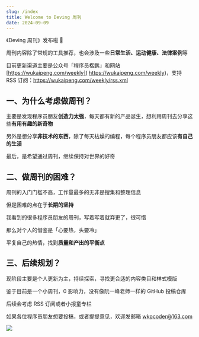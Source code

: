 ```yaml
---
slug: /index
title: Welcome to Deving 周刊
date: 2024-09-09
---
```


《Deving 周刊》发布啦 🎉

周刊内容除了常规的工具推荐，也会涉及一些**日常生活、运动健康、法律案例**等

目前更新渠道主要是公众号「程序员楷鹏」和网站 [https://wukaipeng.com/weekly]( https://wukaipeng.com/weekly)，支持 RSS 订阅：https://wukaipeng.com/weekly/rss.xml

## 一、为什么考虑做周刊？

主要是发现程序员朋友**创造力太强**，每天都有新的产品诞生，想利用周刊去分享这些**有用有趣的新奇物**

另外是想分享**非技术的东西**，除了每天枯燥的编程，每个程序员朋友都应该**有自己的生活**

最后，是希望通过周刊，继续保持对世界的好奇

## 二、做周刊的困难？

周刊的入门门槛不高，工作量最多的无非是搜集和整理信息

但是困难的点在于**长期的坚持**

我看到的很多程序员朋友的周刊，写着写着就弃更了，很可惜

那么对个人的借鉴是「心要热，头要冷」

平复自己的热情，找到**质量和产出的平衡点**

## 三、后续规划？

现阶段主要是个人更新为主，持续探索，寻找更合适的内容类目和样式模版

鉴于目前是一个小周刊，0 影响力，没有像阮一峰老师一样的 GitHub 投稿仓库

后续会考虑 RSS 订阅或者小报童专栏

如果各位程序员朋友想要投稿，或者提提意见，欢迎发邮箱 wkpcoder@163.com

![](https://img.wukaipeng.com//2024/10/24-234009-XOxg5f-%E7%A8%8B%E5%BA%8F%E5%91%98%E6%A5%B7%E9%B9%8F%20900600.png)
